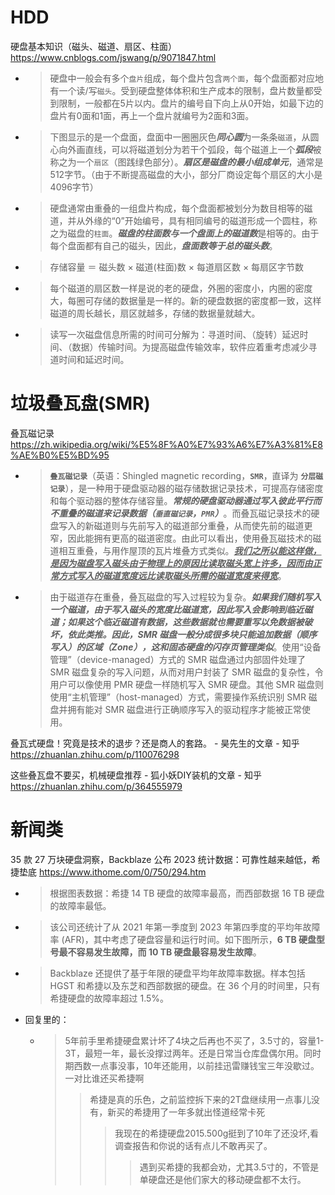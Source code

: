 
# HDD

硬盘基本知识（磁头、磁道、扇区、柱面） https://www.cnblogs.com/jswang/p/9071847.html
- > 硬盘中一般会有多个`盘片`组成，每个盘片包含`两个面`，每个盘面都对应地有一个读/写`磁头`。受到硬盘整体体积和生产成本的限制，盘片数量都受到限制，一般都在5片以内。盘片的编号自下向上从0开始，如最下边的盘片有0面和1面，再上一个盘片就编号为2面和3面。
- > 下图显示的是一个盘面，盘面中一圈圈灰色***同心圆***为一条条`磁道`，从圆心向外画直线，可以将磁道划分为若干个弧段，每个磁道上一个***弧段***被称之为一个`扇区`（图践绿色部分）。***扇区是磁盘的最小组成单元***，通常是512字节。（由于不断提高磁盘的大小，部分厂商设定每个扇区的大小是4096字节）
- > 硬盘通常由重叠的一组盘片构成，每个盘面都被划分为数目相等的磁道，并从外缘的“0”开始编号，具有相同编号的磁道形成一个圆柱，称之为磁盘的`柱面`。***磁盘的柱面数与一个盘面上的磁道数***是相等的。由于每个盘面都有自己的磁头，因此，***盘面数等于总的磁头数***。
- > 存储容量 ＝ 磁头数 × 磁道(柱面)数 × 每道扇区数 × 每扇区字节数
- > 每个磁道的扇区数一样是说的老的硬盘，外圈的密度小，内圈的密度大，每圈可存储的数据量是一样的。新的硬盘数据的密度都一致，这样磁道的周长越长，扇区就越多，存储的数据量就越大。
- > 读写一次磁盘信息所需的时间可分解为：寻道时间、（旋转）延迟时间、（数据）传输时间。为提高磁盘传输效率，软件应着重考虑减少寻道时间和延迟时间。

# 垃圾叠瓦盘(SMR)

叠瓦磁记录 https://zh.wikipedia.org/wiki/%E5%8F%A0%E7%93%A6%E7%A3%81%E8%AE%B0%E5%BD%95
- > **`叠瓦磁记录`**（英语：Shingled magnetic recording，**`SMR`**，直译为 **`分层磁记录`**），是一种用于硬盘驱动器的磁存储数据记录技术，可提高存储密度和每个驱动器的整体存储容量。***常规的硬盘驱动器通过写入彼此平行而不重叠的磁道来记录数据（`垂直磁记录`，`PMR`）***。而叠瓦磁记录技术的硬盘写入的新磁道则与先前写入的磁道部分重叠，从而使先前的磁道更窄，因此能拥有更高的磁道密度。由此可以看出，使用叠瓦磁技术的磁道相互重叠，与用作屋顶的瓦片堆叠方式类似。***<ins>我们之所以能这样做，是因为磁盘写入磁头由于物理上的原因比读取磁头宽上许多，因而由正常方式写入的磁道宽度远比读取磁头所需的磁道宽度来得宽</ins>***。
- > 由于磁道存在重叠，叠瓦磁盘的写入过程较为复杂。***如果我们随机写入一个磁道，由于写入磁头的宽度比磁道宽，因此写入会影响到临近磁道；如果这个临近磁道有数据，这些数据就也需要重写以免数据被破坏，依此类推。因此，SMR 磁盘一般分成很多块只能追加数据（顺序写入）的区域（Zone），这和固态硬盘的闪存页管理类似***。使用“设备管理”（device-managed）方式的 SMR 磁盘通过内部固件处理了 SMR 磁盘复杂的写入问题，从而对用户封装了 SMR 磁盘的复杂性，令用户可以像使用 PMR 硬盘一样随机写入 SMR 硬盘。其他 SMR 磁盘则使用“主机管理”（host-managed）方式，需要操作系统识别 SMR 磁盘并拥有能对 SMR 磁盘进行正确顺序写入的驱动程序才能被正常使用。

叠瓦式硬盘！究竟是技术的退步？还是商人的套路。 - 昊先生的文章 - 知乎 https://zhuanlan.zhihu.com/p/110076298

这些叠瓦盘不要买，机械硬盘推荐 - 狐小妖DIY装机的文章 - 知乎 https://zhuanlan.zhihu.com/p/364555979 

# 新闻类

35 款 27 万块硬盘洞察，Backblaze 公布 2023 统计数据：可靠性越来越低，希捷垫底 https://www.ithome.com/0/750/294.htm
- > 根据图表数据：希捷 14 TB 硬盘的故障率最高，而西部数据 16 TB 硬盘的故障率最低。
- > 该公司还统计了从 2021 年第一季度到 2023 年第四季度的平均年故障率 (AFR)，其中考虑了硬盘容量和运行时间。如下图所示，**6 TB 硬盘型号最不容易发生故障，而 10 TB 硬盘最容易发生故障**。
- > Backblaze 还提供了基于年限的硬盘平均年故障率数据。样本包括 HGST 和希捷以及东芝和西部数据的硬盘。在 36 个月的时间里，只有希捷硬盘的故障率超过 1.5%。
- 回复里的：
  * > 5年前手里希捷硬盘累计坏了4块之后再也不买了，3.5寸的，容量1-3T，最短一年，最长没撑过两年。还是日常当仓库盘偶尔用。同时期西数一点事没事，10年还能用，以前挂迅雷赚钱宝三年没歇过。一对比谁还买希捷啊
    >> 希捷是真的乐色，之前监控拆下来的2T盘继续用一点事儿没有，新买的希捷用了一年多就出怪道经常卡死
    >>> 我现在的希捷硬盘2015.500g挺到了10年了还没坏,看调查报告和你说的话有点儿不敢再买了。
    >>>> 遇到买希捷的我都会劝，尤其3.5寸的，不管是单硬盘还是他们家大的移动硬盘都不太行。
